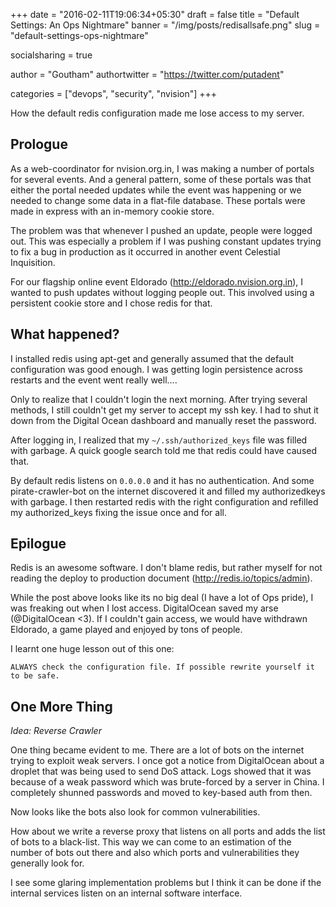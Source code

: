 +++
date = "2016-02-11T19:06:34+05:30"
draft = false
title = "Default Settings: An Ops Nightmare"
banner = "/img/posts/redisallsafe.png"
slug = "default-settings-ops-nightmare"

socialsharing = true

author = "Goutham"
authortwitter = "https://twitter.com/putadent"

categories = ["devops", "security", "nvision"]
+++


How the default redis configuration made me lose access to my server.

## Prologue

As a web-coordinator for nvision.org.in, I was making a number of portals for several events. And a general pattern, some of these portals was that either the portal needed updates while the event was happening or we needed to change some data in a flat-file database. These portals were made in express with an in-memory cookie store.

The problem was that whenever I pushed an update, people were logged out. This was especially a problem if I was pushing constant updates trying to fix a bug in production as it occurred in another event Celestial Inquisition.

For our flagship online event Eldorado (http://eldorado.nvision.org.in), I wanted to push updates without logging people out. This involved using a persistent cookie store and I chose redis for that.

## What happened?

  I installed redis using apt-get and generally assumed that the default configuration was good enough. I was getting login persistence across restarts and the event went really well....

  Only to realize that I couldn't login the next morning. After trying several methods, I still couldn't get my server to accept my ssh key. I had to shut it down from the Digital Ocean dashboard and manually reset the password.

  After logging in, I realized that my `~/.ssh/authorized_keys` file was filled with garbage. A quick google search told me that redis could have caused that.

  By default redis listens on `0.0.0.0` and it has no authentication. And some pirate-crawler-bot on the internet discovered it and filled my authorizedkeys with garbage. I then restarted redis with the right configuration and refilled my authorized_keys fixing the issue once and for all.

## Epilogue

Redis is an awesome software. I don't blame redis, but rather myself for not reading the deploy to production document (http://redis.io/topics/admin).

While the post above looks like its no big deal (I have a lot of Ops pride), I was freaking out when I lost access. DigitalOcean saved my arse (@DigitalOcean <3). If I couldn't gain access, we would have withdrawn Eldorado, a game played and enjoyed by tons of people.

I learnt one huge lesson out of this one:

    ALWAYS check the configuration file. If possible rewrite yourself it to be safe.

## One More Thing

*Idea: Reverse Crawler*

One thing became evident to me. There are a lot of bots on the internet trying to exploit weak servers. I once got a notice from DigitalOcean about a droplet that was being used to send DoS attack. Logs showed that it was because of a weak password which was brute-forced by a server in China. I completely shunned passwords and moved to key-based auth from then.

Now looks like the bots also look for common vulnerabilities.

How about we write a reverse proxy that listens on all ports and adds the list of bots to a black-list. This way we can come to an estimation of the number of bots out there and also which ports and vulnerabilities they generally look for.

I see some glaring implementation problems but I think it can be done if the internal services listen on an internal software interface.